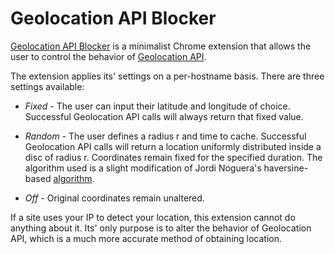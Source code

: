 # Geolocation API Blocker

[Geolocation API Blocker](https://chromewebstore.google.com/detail/geolocation-api-blocker/cbpmbkimnhdlaibdcngplgmchiibjeni) is a minimalist Chrome extension that allows the user to control the behavior of [Geolocation API]().

The extension applies its' settings on a per-hostname basis. There are three settings available:

* _Fixed_ - The user can input their latitude and longitude of choice. Successful Geolocation API calls will always return that fixed value.

* _Random_ - The user defines a radius r and time to cache. Successful Geolocation API calls will return a location uniformly distributed inside a disc of radius r. Coordinates remain fixed for the specified duration. The algorithm used is a slight modification of Jordi Noguera's haversine-based [algorithm](https://jordinl.com/posts/2019-02-15-how-to-generate-random-geocoordinates-within-given-radius).

* _Off_ - Original coordinates remain unaltered.

If a site uses your IP to detect your location, this extension cannot do anything about it. Its' only purpose is to alter the behavior of Geolocation API, which is a much more accurate method of obtaining location.

